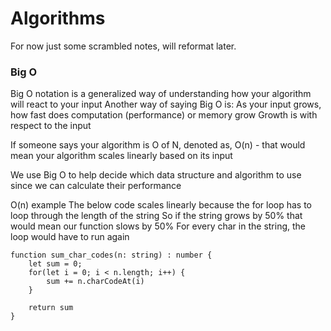 # Algorithms

For now just some scrambled notes, will reformat later.

### Big O

Big O notation is a generalized way of understanding how your algorithm will react to your input
Another way of saying Big O is: As your input grows, how fast does computation (performance) or memory grow
Growth is with respect to the input

If someone says your algorithm is O of N, denoted as, O(n) - that would mean your algorithm scales linearly based on its input

We use Big O to help decide which data structure and algorithm to use since we can calculate their performance

O(n) example
The below code scales linearly because the for loop has to loop through the length of the string
So if the string grows by 50% that would mean our function slows by 50%
For every char in the string, the loop would have to run again

```
function sum_char_codes(n: string) : number {
    let sum = 0;
    for(let i = 0; i < n.length; i++) {
        sum += n.charCodeAt(i)
    }

    return sum
}
```
